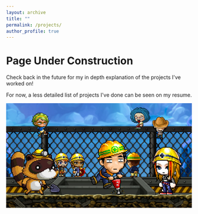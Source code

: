 ```yaml
---
layout: archive
title: ""
permalink: /projects/
author_profile: true
---
```


Page Under Construction
======
Check back in the future for my in depth explanation of the projects I've worked on!

For now, a less detailed list of projects I've done can be seen on my resume.

![](/images/Construction.jpg)